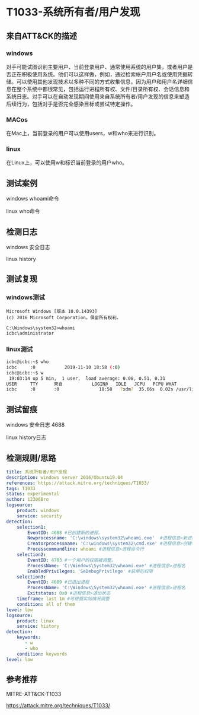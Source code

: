 # T1033-系统所有者/用户发现

## 来自ATT&CK的描述

### windows

对手可能试图识别主要用户、当前登录用户、通常使用系统的用户集，或者用户是否正在积极使用系统。他们可以这样做，例如，通过检索帐户用户名或使用凭据转储。可以使用其他发现技术以多种不同的方式收集信息，因为用户和用户名详细信息在整个系统中都很常见，包括运行进程所有权、文件/目录所有权、会话信息和系统日志。对手可以在自动发现期间使用来自系统所有者/用户发现的信息来塑造后续行为，包括对手是否完全感染目标或尝试特定操作。

### MACos

在Mac上，当前登录的用户可以使用users，w和who来进行识别。

### linux

在Linux上，可以使用w和标识当前登录的用户who。

## 测试案例

windows whoami命令

linux who命令

## 检测日志

windows 安全日志

linux history

## 测试复现

### windows测试

```dos
Microsoft Windows [版本 10.0.14393]
(c) 2016 Microsoft Corporation。保留所有权利。

C:\Windows\system32>whoami
icbc\administrator
```

### linux测试

```bash
icbc@icbc:~$ who
icbc     :0           2019-11-10 18:58 (:0)
icbc@icbc:~$ w
 19:03:14 up 5 min,  1 user,  load average: 0.08, 0.51, 0.31
USER     TTY      来自           LOGIN@   IDLE   JCPU   PCPU WHAT
icbc     :0       :0               18:58   ?xdm?  35.66s  0.02s /usr/lib/gdm3/g
```

## 测试留痕

windows 安全日志 4688

linux history日志

## 检测规则/思路

```yml
title: 系统所有者/用户发现
description: windows server 2016/Ubuntu19.04
references: https://attack.mitre.org/techniques/T1033/
tags: T1033
status: experimental
author: 12306Bro
logsource:
    product: windows
    service: security
detection:
    selection1:
        EventID: 4688 #已创建新的进程。
        Newprocessname: 'C:\windows\system32\whoami.exe'  #进程信息>新进程名称
        Creatorprocessname: 'C:\windows\system32\cmd.exe' #进程信息>创建者进程名称
        Processcommandline: whoami #进程信息>进程命令行
    selection2:
        EventID: 4703 #一个用户的权限被调整。
        ProcessName: 'C:\Windows\System32\whoami.exe' #进程信息>进程名
        EnabledPrivileges: 'SeDebugPrivilege' #启用的权限
    selection3:
        EventID: 4689 #已退出进程
        ProcessName: 'C:\Windows\System32\whoami.exe' #进程信息>进程名
        Exitstatus: 0x0 #进程信息>退出状态
    timeframe: last 1m #可根据实际情况调整
    condition: all of them
level: low
logsource:
    product: linux
    service: history
detection:
    keywords:
       - w
       - who
    condition: keywords
level: low
```

## 参考推荐

MITRE-ATT&CK-T1033

<https://attack.mitre.org/techniques/T1033/>
